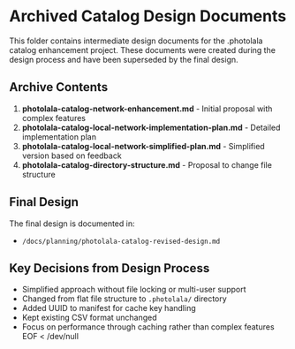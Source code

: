 # Archived Catalog Design Documents

This folder contains intermediate design documents for the .photolala catalog enhancement project. These documents were created during the design process and have been superseded by the final design.

## Archive Contents

1. **photolala-catalog-network-enhancement.md** - Initial proposal with complex features
2. **photolala-catalog-local-network-implementation-plan.md** - Detailed implementation plan
3. **photolala-catalog-local-network-simplified-plan.md** - Simplified version based on feedback
4. **photolala-catalog-directory-structure.md** - Proposal to change file structure

## Final Design

The final design is documented in:
- `/docs/planning/photolala-catalog-revised-design.md`

## Key Decisions from Design Process

- Simplified approach without file locking or multi-user support
- Changed from flat file structure to `.photolala/` directory
- Added UUID to manifest for cache key handling
- Kept existing CSV format unchanged
- Focus on performance through caching rather than complex features
EOF < /dev/null